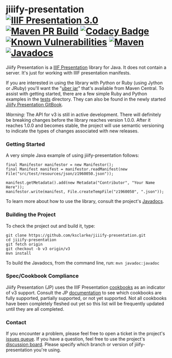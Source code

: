 # jiiify-presentation <br/>[![IIIF Presentation 3.0](https://img.shields.io/badge/IIIF%20Presentation-3.0-brightgreen)](https://iiif.io/api/presentation/3.0/) [![Maven PR Build](https://github.com/ksclarke/jiiify-presentation/actions/workflows/build.yml/badge.svg)](https://github.com/ksclarke/jiiify-presentation/actions/workflows/build.yml) [![Codacy Badge](https://api.codacy.com/project/badge/Coverage/a1fb61b809944441bf65e02132383b6d?branch=v3)](https://www.codacy.com/app/ksclarke/jiiify-presentation?utm_source=github.com&utm_medium=referral&utm_content=ksclarke/jiiify-presentation&utm_campaign=Badge_Coverage) [![Known Vulnerabilities](https://snyk.io/test/github/ksclarke/jiiify-presentation/v3/badge.svg)](https://snyk.io/test/github/ksclarke/jiiify-presentation/v3) [![Maven](https://img.shields.io/maven-central/v/info.freelibrary/jiiify-presentation-v3?colorB=brightgreen)](https://search.maven.org/artifact/info.freelibrary/jiiify-presentation-v3) [![Javadocs](http://javadoc.io/badge2/info.freelibrary/jiiify-presentation-v3/latest/javadoc.svg)](https://javadoc.io/doc/info.freelibrary/jiiify-presentation-v3/latest/index.html)

Jiiify Presentation is a [IIIF Presentation](http://iiif.io/api/presentation) library for Java. It does not contain a server. It's just for working with IIIF presentation manifests.

If you are interested in using the library with Python or Ruby (using Jython or JRuby) you'll want the "[uber jar](https://repo1.maven.org/maven2/info/freelibrary/jiiify-presentation-v3/0.9.1/jiiify-presentation-v3-0.9.1-uber.jar)" that's available from Maven Central. To assist with getting started, there are a few simple Ruby and Python examples in the [tests](https://github.com/ksclarke/jiiify-presentation/tree/v3/src/test) directory. They can also be found in the newly started [Jiiify Presentation GitBook](https://ksclarke.gitbook.io/jiiify-presentation/).

*Warning:* The API for v3 is still in active development. There will definitely be breaking changes before the library reaches version 1.0.0. After it reaches 1.0.0 and becomes stable, the project will use semantic versioning to indicate the types of changes associated with new releases.

### Getting Started

A very simple Java example of using jiiify-presentation follows:

    final Manifestor manifestor = new Manifestor();
    final Manifest manifest = manifestor.readManifest(new File("src/test/resources/json/z1960050.json"));

    manifest.getMetadata().add(new Metadata("Contributor", "Your Name Here"));
    manifestor.write(manifest, File.createTempFile("z1960050", ".json"));

To learn more about how to use the library, consult the project's [Javadocs](https://javadoc.io/doc/info.freelibrary/jiiify-presentation-v3/latest/index.html).

### Building the Project

To check the project out and build it, type:

    git clone https://github.com/ksclarke/jiiify-presentation.git
    cd jiiify-presentation
    git fetch origin
    git checkout -b v3 origin/v3
    mvn install

To build the Javadocs, from the command line, run: `mvn javadoc:javadoc`

### Spec/Cookbook Compliance

Jiiify Presentation (JP) uses the IIIF Presentation [cookbooks](https://iiif.io/api/cookbook/index.html) as an indicator of v3 support. Consult the JP [documentation](docs/cookbook-status.md) to see which cookbooks are fully supported, partially supported, or not yet supported. Not all cookbooks have been completely fleshed out yet so this list will be frequently updated until they are all completed.

### Contact

If you encounter a problem, please feel free to open a ticket in the project's [issues queue](https://github.com/ksclarke/jiiify-presentation/issues "GitHub Issues Queue"). If you have a question, feel free to use the project's [discussion board](https://github.com/ksclarke/jiiify-presentation/discussions). Please specify which branch or version of jiiify-presentation you're using.
